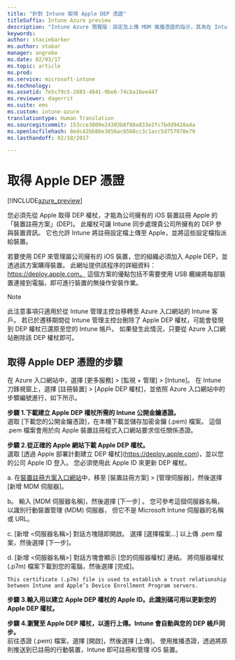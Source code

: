 ```yaml
---
title: "針對 Intune 取得 Apple DEP 憑證"
titleSuffix: Intune Azure preview
description: "Intune Azure 預覽版︰設定及上傳 MDM 推播憑證的指示，其為在 Intune 中管理 Apple 裝置的必要條件。 "
keywords: 
author: staciebarker
ms.author: stabar
manager: angrobe
ms.date: 02/03/17
ms.topic: article
ms.prod: 
ms.service: microsoft-intune
ms.technology: 
ms.assetid: 7e5c79c5-2883-4841-9be6-74cba16ee447
ms.reviewer: dagerrit
ms.suite: ems
ms.custom: intune-azure
translationtype: Human Translation
ms.sourcegitcommit: 153cce3809e24303b8f88a833e2fc7bdd9428a4a
ms.openlocfilehash: 8edc42bb86e3856ac6568cc3c1acc5d757978e79
ms.lasthandoff: 02/18/2017

---
```


# <a name="get-an-apple-dep-certificate"></a>取得 Apple DEP 憑證

[!INCLUDE[azure_preview](../includes/azure_preview.md)]

您必須先從 Apple 取得 DEP 權杖，才能為公司擁有的 iOS 裝置註冊 Apple 的「裝置註冊方案」(DEP)。 此權杖可讓 Intune 同步處理貴公司所擁有的 DEP 參與裝置資訊。 它也允許 Intune 將註冊設定檔上傳至 Apple，並將這些設定檔指派給裝置。

若要使用 DEP 來管理屬公司擁有的 iOS 裝置，您的組織必須加入 Apple DEP，並透過該方案購得裝置。 此網址提供該程序的詳細資料：https://deploy.apple.com。 這個方案的優點包括不需要使用 USB 纜線將每部裝置連接到電腦，即可進行裝置的無操作安裝作業。

> [!NOTE]
> 此注意事項只適用於從 Intune 管理主控台移轉至 Azure 入口網站的 Intune 客戶。 若已於遷移期間從 Intune 管理主控台刪除了 Apple DEP 權杖，可能會發現到 DEP 權杖已還原至您的 Intune 帳戶。 如果發生此情況，只要從 Azure 入口網站刪除該 DEP 權杖即可。

## <a name="steps-to-get-the-apple-dep-certificate"></a>取得 Apple DEP 憑證的步驟
在 Azure 入口網站中，選擇 [更多服務] > [監視 + 管理] > [Intune]。 在 Intune 刀鋒視窗上，選擇 [註冊裝置]  >  [Apple DEP 權杖]，並依照 Azure 入口網站中的步驟編號進行，如下所示。

**步驟 1.下載建立 Apple DEP 權杖所需的 Intune 公開金鑰憑證。**<br>
選取 [下載您的公開金鑰憑證]，在本機下載並儲存加密金鑰 (.pem) 檔案。 這個 .pem 檔案會用於向 Apple 裝置註冊程式入口網站要求信任關係憑證。

**步驟 2.從正確的 Apple 網站下載 Apple DEP 權杖。**<br>
選取 [透過 Apple 部署計劃建立 DEP 權杖][](https://deploy.apple.com)(https://deploy.apple.com)，並以您的公司 Apple ID 登入。 您必須使用此 Apple ID 來更新 DEP 權杖。

   a.  在[裝置註冊方案入口網站](https://deploy.apple.com)中，移至 [裝置註冊方案] &gt; [管理伺服器]，然後選擇 [新增 MDM 伺服器]。

   b。  輸入 [MDM 伺服器名稱]，然後選擇 [下一步] 。 您可參考這個伺服器名稱，以識別行動裝置管理 (MDM) 伺服器， 但它不是 Microsoft Intune 伺服器的名稱或 URL。

   c.  [新增 &lt;伺服器名稱&gt;] 對話方塊隨即開啟。 選擇 [選擇檔案...] 以上傳 .pem 檔案，然後選擇 [下一步]。

   d.  [新增 &lt;伺服器名稱&gt;] 對話方塊會顯示 [您的伺服器權杖] 連結。 將伺服器權杖 (.p7m) 檔案下載到您的電腦，然後選擇 [完成]。

    This certificate (.p7m) file is used to establish a trust relationship between Intune and Apple’s Device Enrollment Program servers.

**步驟 3.輸入用以建立 Apple DEP 權杖的 Apple ID。此識別碼可用以更新您的 Apple DEP 權杖。**

**步驟 4.瀏覽至 Apple DEP 權杖，以進行上傳。Intune 會自動與您的 DEP 帳戶同步。**<br>
前往憑證 (.pem) 檔案，選擇 [開啟]，然後選擇 [上傳]。 使用推播憑證，透過將原則推送到已註冊的行動裝置，Intune 即可註冊和管理 iOS 裝置。

